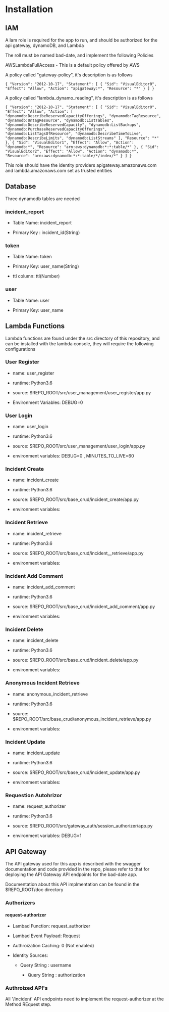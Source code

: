# Installation

## IAM

A Iam role is required for the app to run, and should be authorized for the api gateway, dynamoDB, and Lambda

The roll must be named bad-date, and implement the following Policies

AWSLambdaFullAccess - This is a default policy offered by AWS

A policy called "gateway-policy", it's description is as follows

`{
    "Version": "2012-10-17",
    "Statement": [
        {
            "Sid": "VisualEditor0",
            "Effect": "Allow",
            "Action": "apigateway:*",
            "Resource": "*"
        }
    ]
}`

A policy called "lambda_dynamo_reading", it's description is as follows

`{
    "Version": "2012-10-17",
    "Statement": [
        {
            "Sid": "VisualEditor0",
            "Effect": "Allow",
            "Action": [
                "dynamodb:DescribeReservedCapacityOfferings",
                "dynamodb:TagResource",
                "dynamodb:UntagResource",
                "dynamodb:ListTables",
                "dynamodb:DescribeReservedCapacity",
                "dynamodb:ListBackups",
                "dynamodb:PurchaseReservedCapacityOfferings",
                "dynamodb:ListTagsOfResource",
                "dynamodb:DescribeTimeToLive",
                "dynamodb:DescribeLimits",
                "dynamodb:ListStreams"
            ],
            "Resource": "*"
        },
        {
            "Sid": "VisualEditor1",
            "Effect": "Allow",
            "Action": "dynamodb:*",
            "Resource": "arn:aws:dynamodb:*:*:table/*"
        },
        {
            "Sid": "VisualEditor2",
            "Effect": "Allow",
            "Action": "dynamodb:*",
            "Resource": "arn:aws:dynamodb:*:*:table/*/index/*"
        }
    ]
}`


This role should have the identity providers apigateway.amazonaws.com and lambda.amazonaws.com set as trusted  entities

## Database

Three dynamodb tables are needed

### incident_report

* Table Name: incident_report

* Primary Key :  incident_id(String)

### token

* Table Name: token

* Primary Key: user_name(String)

* ttl column: ttl(Number)

### user

* Table Name: user

* Primary Key: user_name

## Lambda Functions

Lambda functions are found under the src directory of this repository, and can be installed with the lambda console, they will require the following configurations

### User Register

* name: user_register

* runtime: Python3.6

* source: $REPO_ROOT/src/user_management/user_register/app.py

* Environment Variables: DEBUG=0

### User Login

* name: user_login

* runtime: Python3.6

* source: $REPO_ROOT/src/user_management/user_login/app.py

* environment variables: DEBUG=0 , MINUTES_TO_LIVE=60

### Incident Create

* name: incident_create

* runtime: Python3.6

* source: $REPO_ROOT/src/base_crud/incident_create/app.py

* environment variables: 

### Incident Retrieve

* name: incident_retrieve

* runtime: Python3.6

* source: $REPO_ROOT/src/base_crud/incident__retrieve/app.py

* environment variables: 

### Incident Add Comment

* name: incident_add_comment

* runtime: Python3.6

* source: $REPO_ROOT/src/base_crud/incident_add_comment/app.py

* environment variables: 

### Incident Delete

* name: incident_delete

* runtime: Python3.6

* source: $REPO_ROOT/src/base_crud/incident_delete/app.py

* environment variables: 

### Anonymous Incident Retrieve

* name: anonymous_incident_retrieve

* runtime: Python3.6

* source: $REPO_ROOT/src/base_crud/anonymous_incident_retrieve/app.py

* environment variables: 

### Incident Update

* name: incident_update

* runtime: Python3.6

* source: $REPO_ROOT/src/base_crud/incident_update/app.py

* environment variables: 

### Requestion Autohrizor

* name: request_authorizer

* runtime: Python3.6

* source: $REPO_ROOT/src/gateway_auth/session_authorizer/app.py

* environment variables: DEBUG=1

## API Gateway

The API gateway used for this app is described with the swagger documentation and code provided in the repo, please refer to that for deploying the API Gateway API endpoints for the bad-date app.

Documentation about this API implmentation can be found in the $REPO_ROOT/doc directory

### Authorizers

#### request-authorizer

* Lambad Function: request_authorizer

* Lambad Event Payload: Request

* Authroization Caching: 0 (Not enabled)

* Identity Sources:

  * Query String : username

	* Query String : authorization


### Authroized API's

All '/incident' API endpoints need to implement the request-authorizer at the Method REquest step. 
